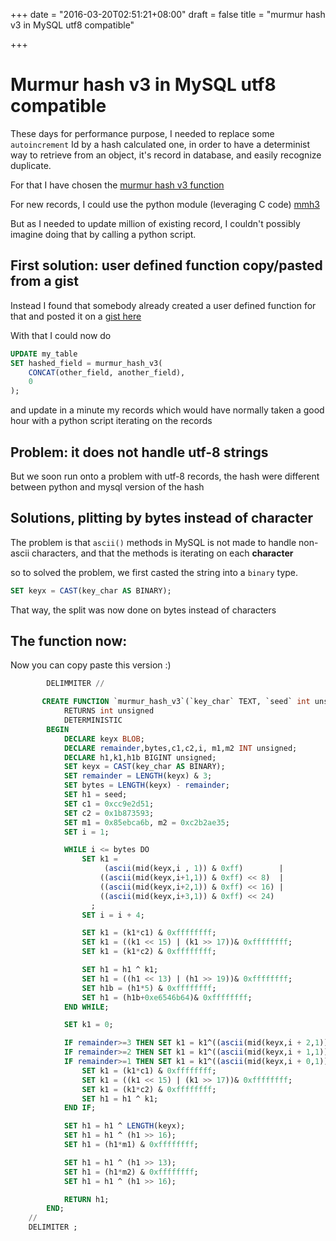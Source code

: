 +++
date = "2016-03-20T02:51:21+08:00"
draft = false
title = "murmur hash v3 in MySQL utf8 compatible"

+++

# Murmur hash v3 in MySQL utf8 compatible

These days for performance purpose, I needed to replace some `autoincrement` Id
by a hash calculated one, in order to have a determinist way to retrieve from
an object, it's record in database, and easily recognize duplicate.

For that I have chosen the [murmur hash v3 function](https://en.wikipedia.org/wiki/MurmurHash)

For new records, I could use the python module (leveraging C code) [mmh3](https://pypi.python.org/pypi/mmh3/2.3.1) 

But as I needed to update million of existing record, I couldn't possibly
imagine doing that by calling a python script.

## First solution: user defined function copy/pasted from a gist

Instead I found that somebody already created a user defined function for that
and posted it on a [gist here](https://gist.github.com/ghafran/8883678)

With that I could now do

```sql
UPDATE my_table
SET hashed_field = murmur_hash_v3(
    CONCAT(other_field, another_field),
    0
);
```
and update in a minute my records which would have normally taken
a good hour with a python script iterating on the records

## Problem: it does not handle utf-8 strings

But we soon run onto a problem with utf-8 records, the hash were different between
python and mysql version of the hash

## Solutions, plitting by bytes instead of character

The problem is that `ascii()` methods in MySQL is not made to handle non-ascii characters, and that the methods is iterating on each **character**

so to solved the problem, we first casted the string into a `binary` type.

```sql
SET keyx = CAST(key_char AS BINARY);
```

That way, the split was now done on bytes instead of characters


## The function now:

Now you can copy paste this version :)

```sql
        DELIMMITER //

       CREATE FUNCTION `murmur_hash_v3`(`key_char` TEXT, `seed` int unsigned)
            RETURNS int unsigned
            DETERMINISTIC
        BEGIN
            DECLARE keyx BLOB;
            DECLARE remainder,bytes,c1,c2,i, m1,m2 INT unsigned;
            DECLARE h1,k1,h1b BIGINT unsigned;
            SET keyx = CAST(key_char AS BINARY);
            SET remainder = LENGTH(keyx) & 3;
            SET bytes = LENGTH(keyx) - remainder;
            SET h1 = seed;
            SET c1 = 0xcc9e2d51;
            SET c2 = 0x1b873593;
            SET m1 = 0x85ebca6b, m2 = 0xc2b2ae35;
            SET i = 1;

            WHILE i <= bytes DO
                SET k1 =
                     (ascii(mid(keyx,i , 1)) & 0xff)        |
                    ((ascii(mid(keyx,i+1,1)) & 0xff) << 8)  |
                    ((ascii(mid(keyx,i+2,1)) & 0xff) << 16) |
                    ((ascii(mid(keyx,i+3,1)) & 0xff) << 24)
                  ;
                SET i = i + 4;

                SET k1 = (k1*c1) & 0xffffffff;
                SET k1 = ((k1 << 15) | (k1 >> 17))& 0xffffffff;
                SET k1 = (k1*c2) & 0xffffffff;

                SET h1 = h1 ^ k1;
                SET h1 = ((h1 << 13) | (h1 >> 19))& 0xffffffff;
                SET h1b = (h1*5) & 0xffffffff;
                SET h1 = (h1b+0xe6546b64)& 0xffffffff;
            END WHILE;

            SET k1 = 0;

            IF remainder>=3 THEN SET k1 = k1^((ascii(mid(keyx,i + 2,1)) & 0xff) << 16); END IF;
            IF remainder>=2 THEN SET k1 = k1^((ascii(mid(keyx,i + 1,1)) & 0xff) <<  8); END IF;
            IF remainder>=1 THEN SET k1 = k1^((ascii(mid(keyx,i + 0,1)) & 0xff) <<  0);
                SET k1 = (k1*c1) & 0xffffffff;
                SET k1 = ((k1 << 15) | (k1 >> 17))& 0xffffffff;
                SET k1 = (k1*c2) & 0xffffffff;
                SET h1 = h1 ^ k1;
            END IF;

            SET h1 = h1 ^ LENGTH(keyx);
            SET h1 = h1 ^ (h1 >> 16);
            SET h1 = (h1*m1) & 0xffffffff;

            SET h1 = h1 ^ (h1 >> 13);
            SET h1 = (h1*m2) & 0xffffffff;
            SET h1 = h1 ^ (h1 >> 16);

            RETURN h1;
        END;
    //
    DELIMITER ;
```


